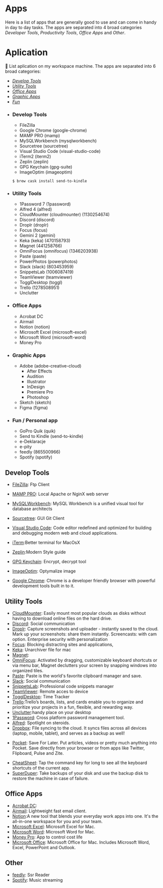 # Apps

Here is a list of apps that are generally good to use and can come in handy in day to day tasks. The apps are separated into 4 broad categories _Developer Tools_, _Productivity Tools_, _Office Apps_ and _Other_.

# Aplication

 List aplication on my workspace machine. The apps are separated into 6 broad categories:

- [_Develop Tools_](Develop%20Tools)
- [_Utility Tools_](Utility%20Tools)
- [_Office Apps_](Office%20Apps)
- [_Graphic Apps_](Graphic%20Apps)
- [_Fun_](Fun)

* ### Develop Tools

  - FileZilla
  - Google Chrome (google-chrome)
  - MAMP PRO (mamp)
  - MySQLWorkbench (mysqlworkbench)
  - Sourcetree (sourcetree)
  - Visual Studio Code (visual-studio-code)
  - iTerm2 (iterm2)
  - Zeplin (zeplin)
  - GPG Keychain (gpg-suite)
  - ImageOptim (imageoptim)

  ```shell
  $ brew cask install send-to-kindle
  ```

* ### Utility Tools

  - 1Password 7 (1password)
  - Alfred 4 (alfred)
  - CloudMounter (cloudmounter) (1130254674)
  - Discord (discord)
  - Droplr (droplr)
  - Focus (focus)
  - Gemini 2 (gemini)
  - Keka (keka) (470158793)
  - Magnet (441258766)
  - OmniFocus (omnifocus) (1346203938)
  - Paste (paste)
  - PowerPhotos (powerphotos)
  - Slack (slack) (803453959)
  - SnippetsLab (1006087419)
  - TeamViewer (teamviewer)
  - TogglDesktop (toggl)
  - Trello (1278508951)
  - Unclutter

* ### Office Apps

  - Acrobat DC
  - Airmail
  - Notion (notion)
  - Microsoft Excel (microsoft-excel)
  - Microsoft Word (microsoft-word)
  - Money Pro

* ### Graphic Apps

  - Adobe (adobe-creative-cloud)
    - After Effects
    - Audition
    - Illustrator
    - InDesign
    - Premiere Pro
    - Photoshop
  - Sketch (sketch)
  - Figma (figma)

* ### Fun / Personal app
  - GoPro Quik (quik)
  - Send to Kindle (send-to-kindle)
  - e-Deklaracje
  - e-pity
  - feedly (865500966)
  - Spotify (spotify)

## Develop Tools

- [FileZilla](https://filezilla-project.org/download.php?type=client): Ftp Client
- [MAMP PRO](https://www.mamp.info/en/downloads/): Local Apache or NginX web server
- [MySQLWorkbench](https://dev.mysql.com/downloads/workbench/): MySQL Workbench is a unified visual tool for database architects
- [Sourcetree](https://www.sourcetreeapp.com/): GUI Git Client
- [Visual Studio Code](https://code.visualstudio.com/Download): Code editor redefined and optimized for building and debugging modern web and cloud applications.
- [iTerm](https://www.iterm2.com/downloads.html):Better terminal for MacOsX
- [Zeplin](https://support.zeplin.io/en/articles/244698-downloading-mac-and-windows-apps):Modern Style guide
- [GPG Keychain](https://gpgtools.org/): Encrypt, decrypt tool
- [ImageOptim](https://imageoptim.com/pl): Optymalize image

- [Google Chrome](https://www.google.com/intl/en/chrome/browser/): Chrome is a developer friendly browser with powerful development tools built in to it.

## Utility Tools

- [CloudMounter](https://cloudmounter.net/downloads.html): Easily mount most popular clouds as disks without having to download online files on the hard drive.
- [Discord](https://discordapp.com/): Social communication
- [Droplr](https://droplr.com/): Capture screenshots and uploader - instantly saved to the cloud. Mark up your screenshots: share them instantly. Screencasts: with cam option. Enterprise security with personalization
- [Focus](https://heyfocus.com/): Blocking distracting sites and applications,
- [Keka](https://www.keka.io/pl/): Unarchiver file for mac
- [Magnet](https://magnet.crowdcafe.com/):
- [OmniFocus](): Activated by dragging, customizable keyboard shortcuts or via menu bar, Magnet declutters your screen by snapping windows into organized tiles.
- [Paste](https://pasteapp.me/): Paste is the world's favorite clipboard manager and save.
- [Slack](https://slack.com/downloads): Social communication
- [SnippetsLab](https://www.renfei.org/snippets-lab/): Professional code snippets manager
- [TeamViewer](https://www.teamviewer.com/): Remote acces to device
- [TogglDesktop](https://toggl.com/toggl-desktop/): Time Tracker
- [Trello](https://apps.apple.com/app/trello/id1278508951):Trello’s boards, lists, and cards enable you to organize and prioritize your projects in a fun, flexible, and rewarding way.
- [Unclutter](https://unclutterapp.com/):handy place on your desktop
- [1Password](https://agilebits.com/onepassword): Cross platform password management tool.
- [Alfred](http://www.alfredapp.com/): Spotlight on steroids.
- [Dropbox](https://www.dropbox.com/): File syncing to the cloud. It syncs files across all devices (laptop, mobile, tablet), and serves as a backup as well!

* [Pocket](https://getpocket.com): Save For Later. Put articles, videos or pretty much anything into Pocket. Save directly from your browser or from apps like Twitter, Flipboard, Pulse and Zite.

- [CheatSheet](http://www.grandtotal.biz/CheatSheet/): Tap the command key for long to see all the keyboard shortcuts of the current app.
- [SuperDuper](http://www.shirt-pocket.com/SuperDuper/SuperDuperDescription.html): Take backups of your disk and use the backup disk to restore the machine in case of failure.

## Office Apps

- [Acrobat DC](https://creativecloud.adobe.com/apps/all/desktop):
- [Airmail](http://airmailapp.com/): Lightweight fast email client.
- [Notion](https://www.notion.so/):A new tool that blends your everyday work apps into one. It's the all-in-one workspace for you and your team.
- [Microsoft Excel](http://www.microsoft.com/mac/): Microsoft Excel for Mac.
- [Microsoft Word](http://www.microsoft.com/mac/): Microsoft Word for Mac.
- [Money Pro](https://money.pro/mac/): App to control cost life
- [Microsoft Office](http://www.microsoft.com/mac/buy): Microsoft Office for Mac. Includes Microsoft Word, Excel, PowerPoint and Outlook.

## Other

- [feedly](https://feedly.com/): Ssr Reader
- [Spotify](https://www.spotify.com/): Music streaming
